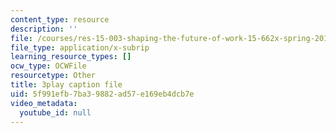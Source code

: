 ```yaml
---
content_type: resource
description: ''
file: /courses/res-15-003-shaping-the-future-of-work-15-662x-spring-2016/5f991efb7ba39882ad57e169eb4dcb7e_UybHQEFy56c.srt
file_type: application/x-subrip
learning_resource_types: []
ocw_type: OCWFile
resourcetype: Other
title: 3play caption file
uid: 5f991efb-7ba3-9882-ad57-e169eb4dcb7e
video_metadata:
  youtube_id: null
---
```

